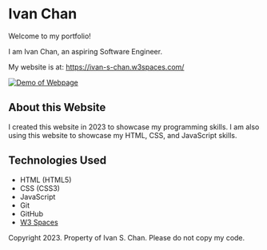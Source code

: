 # Ivan Chan
Welcome to my portfolio!

I am Ivan Chan, an aspiring Software Engineer.

My website is at: [https://ivan-s-chan.w3spaces.com/
](https://ivan-s-chan.w3spaces.com/)

[![Demo of Webpage](http://img.youtube.com/vi/JC3l4GglFH4/0.jpg)](http://www.youtube.com/watch?v=JC3l4GglFH4)


## About this Website
I created this website in 2023 to showcase my programming skills. I am also using this website to showcase my HTML, CSS, and JavaScript skills. 

## Technologies Used

* HTML (HTML5)
* CSS (CSS3)
* JavaScript
* Git
* GitHub
* [W3 Spaces](https://www.w3schools.com/spaces/index.php)


Copyright 2023. Property of Ivan S. Chan. Please do not copy my code.